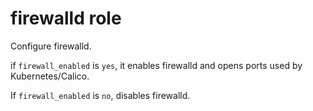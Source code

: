# firewalld role

Configure firewalld.

if `firewall_enabled` is `yes`, it enables firewalld and opens ports used by Kubernetes/Calico.

If `firewall_enabled` is `no`, disables firewalld.
